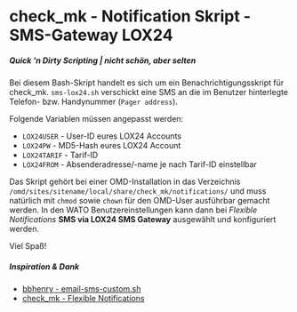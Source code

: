 # check_mk - Notification Skript - SMS-Gateway LOX24

##### Quick 'n Dirty Scripting | nicht schön, aber selten

Bei diesem Bash-Skript handelt es sich um ein Benachrichtigungsskript für check_mk.
`sms-lox24.sh` verschickt eine SMS an die im Benutzer hinterlegte Telefon- bzw. Handynummer (`Pager address`).

Folgende Variablen müssen angepasst werden:

 * `LOX24USER` - User-ID eures LOX24 Accounts
 * `LOX24PW` - MD5-Hash eures LOX24 Account
 * `LOX24TARIF` - Tarif-ID
 * `LOX24FROM` - Absenderadresse/-name je nach Tarif-ID einstellbar

Das Skript gehört bei einer OMD-Installation in das Verzeichnis `/omd/sites/sitename/local/share/check_mk/notifications/` und muss natürlich mit `chmod` sowie `chown` für den OMD-User ausführbar gemacht werden. In den WATO Benutzereinstellungen kann dann bei *Flexible Notifications* **SMS via LOX24 SMS Gateway** ausgewählt und konfiguriert werden.

Viel Spaß!

##### Inspiration & Dank
 * [bbhenry - email-sms-custom.sh](https://github.com/bbhenry/check_mk_server/blob/master/email-sms-custom.sh)
 * [check_mk - Flexible Notifications](https://mathias-kettner.de/checkmk_flexible_notifications.html)